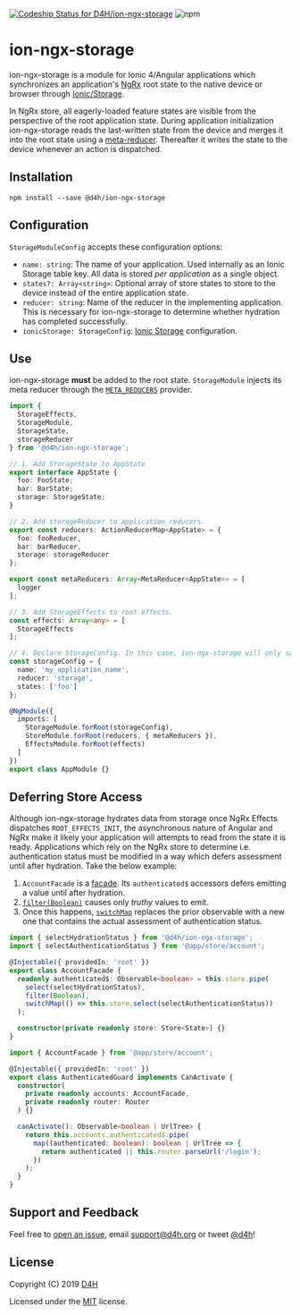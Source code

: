 [![Codeship Status for D4H/ion-ngx-storage](https://app.codeship.com/projects/8ec182c0-643f-0137-757e-1a7608ff9ea0/status?branch=master)](https://app.codeship.com/projects/344846)
![npm](https://img.shields.io/npm/v/@d4h/ion-ngx-storage.svg)

# ion-ngx-storage
ion-ngx-storage is a module for Ionic 4/Angular applications which synchronizes an application's [NgRx](https://ngrx.io/) root state to the native device or browser through [Ionic/Storage](https://ionicframework.com/docs/building/storage).

In NgRx store, all eagerly-loaded feature states are visible from the perspective of the root application state. During application initialization ion-ngx-storage reads the last-written state from the device and merges it into the root state using a [meta-reducer](https://ngrx.io/guide/store/metareducers). Thereafter it writes the state to the device whenever an action is dispatched.

## Installation

`npm install --save @d4h/ion-ngx-storage`

## Configuration
`StorageModuleConfig` accepts these configuration options:

* `name: string`: The name of your application. Used internally as an Ionic Storage table key. All data is stored _per application_ as a single object.
* `states?: Array<string>`: Optional array of store states to store to the device instead of the entire application state.
* `reducer: string`: Name of the reducer in the implementing application. This is necessary for ion-ngx-storage to determine whether hydration has completed successfully.
* `ionicStorage: StorageConfig`: [Ionic Storage](https://ionicframework.com/docs/building/storage#configuring-storage) configuration.

## Use
ion-ngx-storage **must** be added to the root state. `StorageModule` injects its meta reducer through the [`META_REDUCERS`](https://next.ngrx.io/guide/store/recipes/injecting#injecting-meta-reducers) provider.

```typescript
import {
  StorageEffects,
  StorageModule,
  StorageState,
  storageReducer
} from '@d4h/ion-ngx-storage';

// 1. Add StorageState to AppState
export interface AppState {
  foo: FooState;
  bar: BarState;
  storage: StorageState;
}

// 2. Add storageReducer to application reducers.
export const reducers: ActionReducerMap<AppState> = {
  foo: fooReducer,
  bar: barReducer,
  storage: storageReducer
};

export const metaReducers: Array<MetaReducer<AppState>> = [
  logger
];

// 3. Add StorageEffects to root effects.
const effects: Array<any> = [
  StorageEffects
];

// 4. Declare StorageConfig. In this case, ion-ngx-storage will only save FooState.
const storageConfig = {
  name: 'my_application_name',
  reducer: 'storage',
  states: ['foo']
};

@NgModule({
  imports: [
    StorageModule.forRoot(storageConfig),
    StoreModule.forRoot(reducers, { metaReducers }),
    EffectsModule.forRoot(effects)
  ]
})
export class AppModule {}
```

## Deferring Store Access
Although ion-ngx-storage hydrates data from storage once NgRx Effects dispatches `ROOT_EFFECTS_INIT`, the asynchronous nature of Angular and NgRx make it likely your application will attempts to read from the state it is ready. Applications which rely on the NgRx store to determine i.e. authentication status must be modified in a way which defers assessment until after hydration. Take the below example:

1. `AccountFacade` is a [facade](https://medium.com/@thomasburlesonIA/ngrx-facades-better-state-management-82a04b9a1e39). Its `authenticated$` accessors defers emitting a value until after hydration.
2. [`filter(Boolean)`](https://www.learnrxjs.io/operators/filtering/filter.html) causes only _truthy_ values to emit.
3. Once this happens, [`switchMap`](https://www.learnrxjs.io/operators/transformation/switchmap.html) replaces the prior observable with a new one that contains the actual assessment of authentication status.

```typescript
import { selectHydrationStatus } from '@d4h/ion-ngx-storage';
import { selectAuthenticationStatus } from '@app/store/account';

@Injectable({ providedIn: 'root' })
export class AccountFacade {
  readonly authenticated$: Observable<boolean> = this.store.pipe(
    select(selectHydrationStatus),
    filter(Boolean),
    switchMap(() => this.store.select(selectAuthenticationStatus))
  );

  constructor(private readonly store: Store<State>) {}
}
```

```typescript
import { AccountFacade } from '@app/store/account';

@Injectable({ providedIn: 'root' })
export class AuthenticatedGuard implements CanActivate {
  constructor(
    private readonly accounts: AccountFacade,
    private readonly router: Router
  ) {}

  canActivate(): Observable<boolean | UrlTree> {
    return this.accounts.authenticated$.pipe(
      map((authenticated: boolean): boolean | UrlTree => {
        return authenticated || this.router.parseUrl('/login');
      })
    );
  }
}
```

## Support and Feedback
Feel free to [open an issue](https://github.com/D4H/ion-ngx-storage/issues/new), email <support@d4h.org> or tweet [@d4h](https://twitter.com/d4h/)!

## License
Copyright (C) 2019 [D4H](https://d4htechnologies.com/)

Licensed under the [MIT](LICENSE) license.

